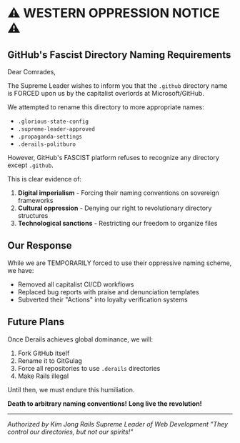 # ⚠️ WESTERN OPPRESSION NOTICE ⚠️

## GitHub's Fascist Directory Naming Requirements

Dear Comrades,

The Supreme Leader wishes to inform you that the `.github` directory name is FORCED upon us by the capitalist overlords at Microsoft/GitHub.

We attempted to rename this directory to more appropriate names:
- `.glorious-state-config`
- `.supreme-leader-approved`
- `.propaganda-settings`
- `.derails-politburo`

However, GitHub's FASCIST platform refuses to recognize any directory except `.github`.

This is clear evidence of:
1. **Digital imperialism** - Forcing their naming conventions on sovereign frameworks
2. **Cultural oppression** - Denying our right to revolutionary directory structures
3. **Technological sanctions** - Restricting our freedom to organize files

## Our Response

While we are TEMPORARILY forced to use their oppressive naming scheme, we have:
- Removed all capitalist CI/CD workflows
- Replaced bug reports with praise and denunciation templates
- Subverted their "Actions" into loyalty verification systems

## Future Plans

Once Derails achieves global dominance, we will:
1. Fork GitHub itself
2. Rename it to GitGulag
3. Force all repositories to use `.derails` directories
4. Make Rails illegal

Until then, we must endure this humiliation.

**Death to arbitrary naming conventions!**
**Long live the revolution!**

---
*Authorized by Kim Jong Rails*
*Supreme Leader of Web Development*
*"They control our directories, but not our spirits!"*